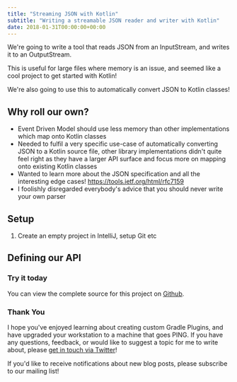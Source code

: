 ```yaml
---
title: "Streaming JSON with Kotlin"
subtitle: "Writing a streamable JSON reader and writer with Kotlin"
date: 2018-01-31T00:00:00+00:00
---
```


We're going to write a tool that reads JSON from an InputStream, and writes it to an OutputStream.

This is useful for large files where memory is an issue, and seemed like a cool project to get started with Kotlin!

We're also going to use this to automatically convert JSON to Kotlin classes!


## Why roll our own?

- Event Driven Model should use less memory than other implementations which map onto Kotlin classes
- Needed to fulfil a very specific use-case of automatically converting JSON to a Kotlin source file, other library implementations didn't quite feel right as they have a larger API surface and focus more on mapping onto existing Kotlin classes
- Wanted to learn more about the JSON specification and all the interesting edge cases! https://tools.ietf.org/html/rfc7159
- I foolishly disregarded everybody's advice that you should never write your own parser

## Setup
1. Create an empty project in IntelliJ, setup Git etc

## Defining our API







### Try it today
<!-- TODO -->
You can view the complete source for this project on [Github](https://github.com/fractalwrench/the-machine-that-goes-ping).

### Thank You
I hope you've enjoyed learning about creating custom Gradle Plugins, and have upgraded your workstation to a machine that goes PING. If you have any questions, feedback, or would like to suggest a topic for me to write about, please [get in touch via Twitter](https://twitter.com/fractalwrench)!

If you'd like to receive notifications about new blog posts, please subscribe to our mailing list!
